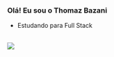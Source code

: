 ### Olá! Eu sou o Thomaz Bazani


- Estudando para Full Stack

<div style="display:inline_block"> <br>
 <img src="https://cdn.jsdelivr.net/gh/devicons/devicon@latest/icons/javascript/javascript-original.svg" />
</div>
